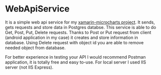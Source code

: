 # WebApiService
It is a simple web api service for my [xamarin-microcharts project](https://github.com/PaulHoriachiy/Xamarin-Microcharts).
It sends, gets requests and store data in Postgres databse. This service is able to do Get, Post, Put, Delete requests. Thanks to Post or Put request from client (android application in my case) it creates and store information in database. Using Delete request with object id you are able to remove needed object from database. 

For better experience in testing your API I would recommend Postman application, it is totally free and easy to-use.
For local server I used IIS server (not IIS Express).
